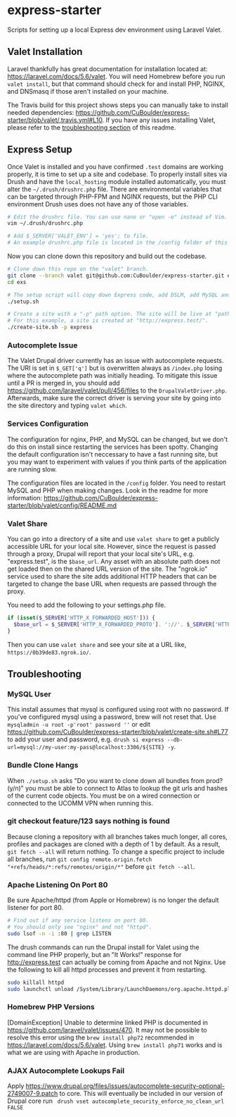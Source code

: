 # express-starter
Scripts for setting up a local Express dev environment using Laravel Valet.

## Valet Installation
Laravel thankfully has great documentation for installation located at: https://laravel.com/docs/5.6/valet. You will need Homebrew before you run `valet install`, but that command should check for and install PHP, NGINX, and DNSmasq if those aren't installed on your machine.

The Travis build for this project shows steps you can manually take to install needed dependencies: https://github.com/CuBoulder/express-starter/blob/valet/.travis.yml#L10. If you have any issues installing Valet, please refer to the [troubleshooting section](https://github.com/CuBoulder/express-starter#troubleshooting) of this readme.

## Express Setup
Once Valet is installed and you have confirmed `.test` domains are working properly, it is time to set up a site and codebase. To properly install sites via Drush and have the `local_hosting` module installed automatically, you must alter the `~/.drush/drushrc.php` file. There are environmental variables that can be targeted through PHP-FPM and NGINX requests, but the PHP CLI environment Drush uses does not have any of those variables.

```bash
# Edit the drushrc file. You can use nano or "open -e" instead of Vim.
vim ~/.drush/drushrc.php

# Add $_SERVER['VALET_ENV'] = 'yes'; to file.
# An example drushrc.php file is located in the /config folder of this repo.
```

Now you can clone down this repository and build out the codebase.

```bash
# Clone down this repo on the "valet" branch. 
git clone --branch valet git@github.com:CuBoulder/express-starter.git exs
cd exs

# The setup script will copy down Express code, add DSLM, add MySQL and PHP settings, and "park" the /web directory.
./setup.sh

# Create a site with a "-p" path option. The site will be live at "path.test" when installation finishes.
# For this example, a site is created at "http://express.test/".
./create-site.sh -p express
```

### Autocomplete Issue

The Valet Drupal driver currently has an issue with autocomplete requests. The URI is set in `$_GET['q']` but is overwritten always as `/index.php` losing where the autocomplete path was initially heading. To mitigate this issue until a PR is merged in, you should add https://github.com/laravel/valet/pull/456/files to the `DrupalValetDriver.php`. Afterwards, make sure the correct driver is serving your site by going into the site directory and typing `valet which`.

### Services Configuration

The configuration for nginx, PHP, and MySQL can be changed, but we don't do this on install since restarting the services has been spotty. Changing the default configuration isn't neccessary to have a fast running site, but you may want to experiment with values if you think parts of the application are running slow.

The configuration files are located in the `/config` folder. You need to restart MySQL and PHP when making changes. Look in the readme for more information: https://github.com/CuBoulder/express-starter/blob/valet/config/README.md

### Valet Share

You can go into a directory of a site and use `valet share` to get a publicly accessible URL for your local site. However, since the request is passed through a proxy, Drupal will report that your local site's URL, e.g. "express.test", is the `$base_url`. Any asset with an absolute path does not get loaded then on the shared URL version of the site. The "ngrok.io" service used to share the site adds additional HTTP headers that can be targeted to change the base URL when requests are passed through the proxy.

You need to add the following to your settings.php file.

```php
if (isset($_SERVER['HTTP_X_FORWARDED_HOST'])) {
  $base_url = $_SERVER['HTTP_X_FORWARDED_PROTO']. '://'. $_SERVER['HTTP_X_FORWARDED_HOST'];
}
```

Then you can use `valet share` and see your site at a URL like, `https://0b39de83.ngrok.io/`.

## Troubleshooting

### MySQL User

This install assumes that mysql is configured using root with no password.  If you've configured mysql using a password, brew will not reset that.  Use `mysqladmin -u root -p'root' password ''` or edit https://github.com/CuBoulder/express-starter/blob/valet/create-site.sh#L77 to add your user and password, e.g. `drush si express --db-url=mysql://my-user:my-pass@localhost:3306/${SITE} -y`.

### Bundle Clone Hangs

When `./setup.sh` asks "Do you want to clone down all bundles from prod? (y/n)" you must be able to connect to Atlas to lookup the git urls and hashes of the current code objects. You must be on a wired connection or connected to the UCOMM VPN when running this. 

### git checkout feature/123 says nothing is found

Because cloning a repository with all branches takes much longer, all cores, profiles and packages are cloned with a depth of 1 by default. As a result, `git fetch --all` will return nothing. To change a specific project to include all branches, run `git config remote.origin.fetch "+refs/heads/*:refs/remotes/origin/*"` before `git fetch --all`.  

### Apache Listening On Port 80

Be sure Apache/httpd (from Apple or Homebrew) is no longer the default listener for port 80.  

```bash
# Find out if any service listens on port 80.
# You should only see "nginx" and not "httpd".
sudo lsof -n -i :80 | grep LISTEN
```

The drush commands can run the Drupal install for Valet using the command line PHP properly, but an "It Works!" response for http://express.test can actually be coming from Apache and not Nginx. Use the following to kill all httpd processes and prevent it from restarting.

```bash
sudo killall httpd
sudo launchctl unload /System/Library/LaunchDaemons/org.apache.httpd.plist
```

### Homebrew PHP Versions

[DomainException] Unable to determine linked PHP is documented in https://github.com/laravel/valet/issues/470.  It may not be possible to resolve this error using the `brew install php72` recommended in https://laravel.com/docs/5.6/valet.  Using `brew install php71` works and is what we are using with Apache in production.

### AJAX Autocomplete Lookups Fail

Apply https://www.drupal.org/files/issues/autocomplete-security-optional-2749007-9.patch to core. This will eventually be included in our version of Drupal core
run ` drush vset autocomplete_security_enforce_no_clean_url FALSE`
